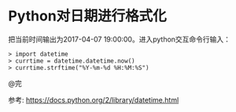 Python对日期进行格式化
======

把当前时间输出为2017-04-07 19:00:00。进入python交互命令行输入：
```
> import datetime
> currtime = datetime.datetime.now()
> currtime.strftime("%Y-%m-%d %H:%M:%S")

```

@完

参考: <https://docs.python.org/2/library/datetime.html>